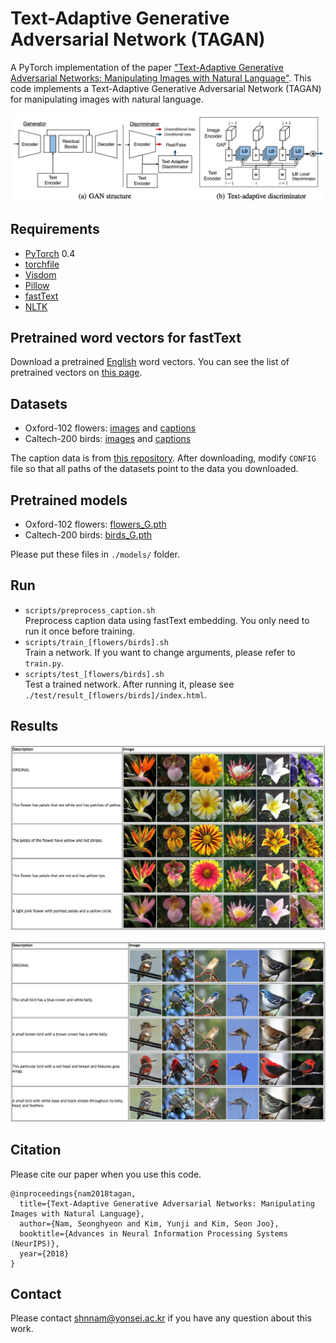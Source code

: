 # Text-Adaptive Generative Adversarial Network (TAGAN)
A PyTorch implementation of the paper ["Text-Adaptive Generative Adversarial Networks: Manipulating Images with Natural Language"](http://snam.ml/assets/tagan_nips18/tagan.pdf). This code implements a Text-Adaptive Generative Adversarial Network (TAGAN) for manipulating images with natural language.

![Model architecture](images/architecture.png)

## Requirements
- [PyTorch](https://github.com/pytorch/pytorch) 0.4
- [torchfile](https://github.com/bshillingford/python-torchfile)
- [Visdom](https://github.com/facebookresearch/visdom)
- [Pillow](https://pillow.readthedocs.io/en/4.2.x/)
- [fastText](https://github.com/facebookresearch/fastText)
- [NLTK](http://www.nltk.org)

## Pretrained word vectors for fastText
Download a pretrained [English](https://s3-us-west-1.amazonaws.com/fasttext-vectors/wiki.en.zip) word vectors. You can see the list of pretrained vectors on [this page](https://github.com/facebookresearch/fastText/blob/master/docs/crawl-vectors.md).

## Datasets
- Oxford-102 flowers: [images](http://www.robots.ox.ac.uk/~vgg/data/flowers/102) and [captions](https://drive.google.com/file/d/0B0ywwgffWnLLMl9uOU91MV80cVU/view?usp=sharing)
- Caltech-200 birds: [images](http://www.vision.caltech.edu/visipedia/CUB-200-2011.html) and [captions](https://drive.google.com/file/d/0B0ywwgffWnLLLUc2WHYzM0Q2eWc/view?usp=sharing)

The caption data is from [this repository](https://github.com/reedscot/icml2016). After downloading, modify `CONFIG` file so that all paths of the datasets point to the data you downloaded.

## Pretrained models
- Oxford-102 flowers: [flowers_G.pth](https://www.dropbox.com/s/jb8h8agu6c9zs6r/flowers_G.pth?dl=0)
- Caltech-200 birds: [birds_G.pth](https://www.dropbox.com/s/owpfetbrmmvj5f4/birds_G.pth?dl=0)

Please put these files in `./models/` folder.

## Run
- `scripts/preprocess_caption.sh`  
Preprocess caption data using fastText embedding. You only need to run it once before training.
- `scripts/train_[flowers/birds].sh`  
Train a network. If you want to change arguments, please refer to `train.py`.
- `scripts/test_[flowers/birds].sh`  
Test a trained network. After running it, please see `./test/result_[flowers/birds]/index.html`.

## Results
![Flowers](images/results_flowers.jpg)

![Birds](images/results_birds.jpg)


## Citation
Please cite our paper when you use this code.
```
@inproceedings{nam2018tagan,
  title={Text-Adaptive Generative Adversarial Networks: Manipulating Images with Natural Language},
  author={Nam, Seonghyeon and Kim, Yunji and Kim, Seon Joo},
  booktitle={Advances in Neural Information Processing Systems (NeurIPS)},
  year={2018}
}
```

## Contact
Please contact [shnnam@yonsei.ac.kr](shnnam@yonsei.ac.kr) if you have any question about this work.
